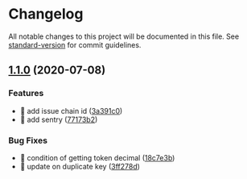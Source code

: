 # Changelog

All notable changes to this project will be documented in this file. See [standard-version](https://github.com/conventional-changelog/standard-version) for commit guidelines.

## [1.1.0](https://github.com/AElfProject/aelf-scan-mysql/compare/v1.0.0-preview3...v1.1.0) (2020-07-08)


### Features

* 🎸 add issue chain id ([3a391c0](https://github.com/AElfProject/aelf-scan-mysql/commit/3a391c09c3211cc6d2256ccec82f7c6b01db9a45))
* 🎸 add sentry ([77173b2](https://github.com/AElfProject/aelf-scan-mysql/commit/77173b223d291ee6161e2dee988a3520266d540a))


### Bug Fixes

* 🐛 condition of getting token decimal ([18c7e3b](https://github.com/AElfProject/aelf-scan-mysql/commit/18c7e3b4f48f14fbf20fe1f7bb47bd0608a1dea3))
* 🐛 update on duplicate key ([3ff278d](https://github.com/AElfProject/aelf-scan-mysql/commit/3ff278d3ffe02e8ab0afd7b859d80292ac10bed0))
